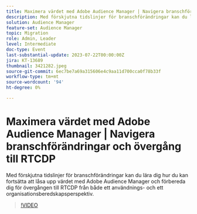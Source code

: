 ```yaml
---
title: Maximera värdet med Adobe Audience Manager | Navigera branschförändringar och övergång till RTCDP
description: Med förskjutna tidslinjer för branschförändringar kan du lära dig hur du kan fortsätta att låsa upp värdet med Adobe Audience Manager och förbereda dig för övergången till RTCDP från både ett användnings- och ett organisationsberedskapsperspektiv.
solution: Audience Manager
feature-set: Audience Manager
topic: Migration
role: Admin, Leader
level: Intermediate
doc-type: Event
last-substantial-update: 2023-07-22T00:00:00Z
jira: KT-13689
thumbnail: 3421282.jpeg
source-git-commit: 6ec7be7a69a315606e4c9aa11d700cca0f78b33f
workflow-type: tm+mt
source-wordcount: '94'
ht-degree: 0%

---
```



# Maximera värdet med Adobe Audience Manager | Navigera branschförändringar och övergång till RTCDP

Med förskjutna tidslinjer för branschförändringar kan du lära dig hur du kan fortsätta att låsa upp värdet med Adobe Audience Manager och förbereda dig för övergången till RTCDP från både ett användnings- och ett organisationsberedskapsperspektiv.

>[!VIDEO](https://video.tv.adobe.com/v/3421282/?learn=on)

